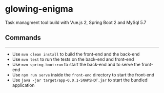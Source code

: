# glowing-enigma

Task managment tool build with Vue.js 2, Spring Boot 2 and MySql 5.7

## Commands

---

* Use `mvn clean install` to build the front-end and the back-end
* Use `mvn test` to run the tests on the back-end and front-end
* Use `mvn spring-boot:run` to start the back-end and to serve the front-end
* Use `npm run serve` inside the `front-end` directory to start the front-end
* Use `java -jar target/app-0.0.1-SNAPSHOT.jar` to start the bundled application